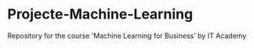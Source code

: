 # Projecte-Machine-Learning
Repository for the course 'Machine Learning for Business' by IT Academy
